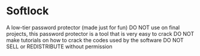 # Softlock
A low-tier password protector (made just for fun)
DO NOT use on final projects, this password protector is a tool that is very easy to crack
DO NOT make tutorials on how to crack the codes used by the software
DO NOT SELL or REDISTRIBUTE without permission
